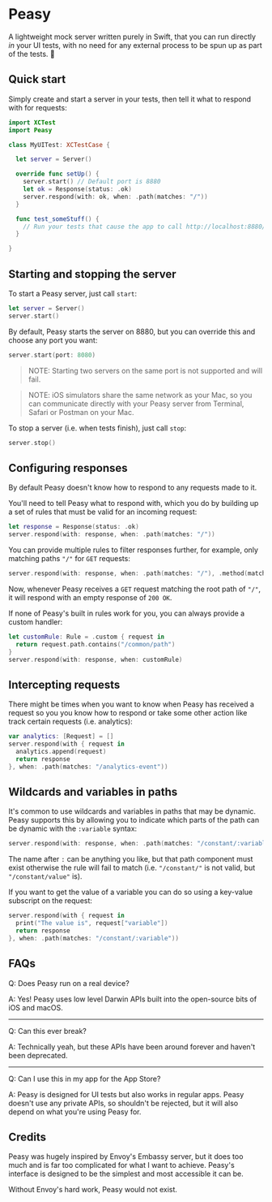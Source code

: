 # Peasy

A lightweight mock server written purely in Swift,
that you can run directly _in_ your UI tests, with no need for any external
process to be spun up as part of the tests. 🎉

## Quick start

Simply create and start a server in your tests, then tell it what to respond
with for requests:

```swift
import XCTest
import Peasy

class MyUITest: XCTestCase {

  let server = Server()

  override func setUp() {
    server.start() // Default port is 8880
    let ok = Response(status: .ok)
    server.respond(with: ok, when: .path(matches: "/"))
  }

  func test_someStuff() {
    // Run your tests that cause the app to call http://localhost:8880/
  }

}
```

## Starting and stopping the server

To start a Peasy server, just call `start`:

```swift
let server = Server()
server.start()
```

By default, Peasy starts the server on 8880, but you can override this and choose
any port you want:

```swift
server.start(port: 8080)
```

> NOTE: Starting two servers on the same port is not supported and will fail.

> NOTE: iOS simulators share the same network as your Mac, so you can communicate
directly with your Peasy server from Terminal, Safari or Postman on your Mac.

To stop a server (i.e. when tests finish), just call `stop`:

```swift
server.stop()
```

## Configuring responses

By default Peasy doesn't know how to respond to any requests made to it.

You'll need to tell Peasy what to respond with, which you do by building up a set
of rules that must be valid for an incoming request:

```swift
let response = Response(status: .ok)
server.respond(with: response, when: .path(matches: "/"))
```

You can provide multiple rules to filter responses further, for example, only matching
paths `"/"` for `GET` requests:

```swift
server.respond(with: response, when: .path(matches: "/"), .method(matches: .get))
```

Now, whenever Peasy receives a `GET` request matching the root path of `"/"`, it will respond
with an empty response of `200 OK`.

If none of Peasy's built in rules work for you, you can always provide a custom handler:

```swift
let customRule: Rule = .custom { request in
  return request.path.contains("/common/path")
}
server.respond(with: response, when: customRule)
```

## Intercepting requests

There might be times when you want to know when Peasy has received a request so you
you know how to respond or take some other action like track certain requests (i.e. analytics):

```swift
var analytics: [Request] = []
server.respond(with { request in
  analytics.append(request)
  return response
}, when: .path(matches: "/analytics-event"))
```

## Wildcards and variables in paths

It's common to use wildcards and variables in paths that may be dynamic. Peasy supports
this by allowing you to indicate which parts of the path can be dynamic with the `:variable`
syntax:

```swift
server.respond(with: response, when: .path(matches: "/constant/:variable"))
```

The name after `:` can be anything you like, but that path component must exist otherwise
the rule will fail to match (i.e. `"/constant/"` is not valid, but `"/constant/value"` is).

If you want to get the value of a variable you can do so using a key-value subscript on the
request:

```swift
server.respond(with { request in
  print("The value is", request["variable"])
  return response
}, when: .path(matches: "/constant/:variable"))
```

## FAQs

Q: Does Peasy run on a real device?

A: Yes! Peasy uses low level Darwin APIs built into the open-source bits of iOS and macOS.

---

Q: Can this ever break?

A: Technically yeah, but these APIs have been around forever and haven't been deprecated.

---

Q: Can I use this in my app for the App Store?

A: Peasy is designed for UI tests but also works in regular apps. Peasy doesn't use
any private APIs, so shouldn't be rejected, but it will also depend on what you're using Peasy for.

## Credits

Peasy was hugely inspired by Envoy's Embassy server, but it does too much and
is far too complicated for what I want to achieve. Peasy's interface is designed
to be the simplest and most accessible it can be.

Without Envoy's hard work, Peasy would not exist.
